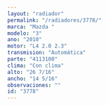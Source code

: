 ```yaml
---
layout: "radiador"
permalink: "/radiadores/3778/"
marca: "Mazda "
modelo: "3"
ano: "2010"
motor: "L4 2.0 2.3"
transmision: "Automática"
parte: "4113100"
clima: "Con clima"
alto: "26 7/16"
ancho: "14 5/16"
observaciones: ""
id: "3778"
---
```


